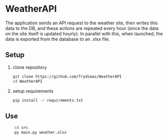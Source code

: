 # WeatherAPI

The application sends an API request to the weather site, 
then writes this data to the DB,
and these actions are repeated every hour (since the data on the site itself is updated hourly). 
In parallel with this, when launched, the data is exported from the database to an .xlsx file.

## Setup

1. clone repository
    ```bash
    git clone https://github.com/Trydimas/WeatherAPI
    cd WeatherAPI
    ```
2. setup requirements
    ```bash
    pip install -r requirements.txt
    ```

## Use

```bash
    cd src
    py main.py weather.xlsx
```


